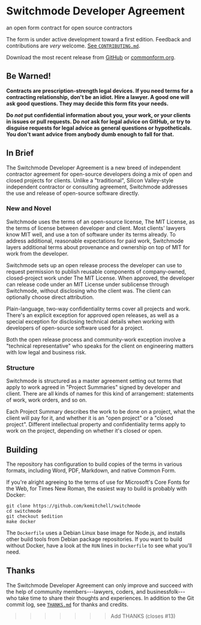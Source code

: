 # Switchmode Developer Agreement

an open form contract for open source contractors

The form is under active development toward a first edition.  Feedback and contributions are _very_ welcome.  [See `CONTRIBUTING.md`](./CONTRIBUTING.md).

Download the most recent release from [GitHub](https://github.com/kemitchell/switchmode/releases) or [commonform.org](https://commonform.org/publications/kemitchell/switchmode/latest).

## Be Warned!

**Contracts are prescription-strength legal devices.  If you need terms for a contracting relationship, don't be an idiot.  Hire a lawyer.  A good one will ask good questions. They may decide this form fits your needs.**

**Do _not_ put confidential information about you, your work, or your clients in issues or pull requests.  Do _not_ ask for legal advice on GitHub, or try to disguise requests for legal advice as general questions or hypotheticals.  You don't want advice from anybody dumb enough to fall for that.**

## In Brief

The Switchmode Developer Agreement is a new breed of independent contractor agreement for open-source developers doing a mix of open and closed projects for clients.  Unlike a "traditional", Silicon Valley-style independent contractor or consulting agreement, Switchmode addresses the use and release of open-source software directly.

### New and Novel

Switchmode uses the terms of an open-source license, The MIT License, as the terms of license between developer and client.  Most clients' lawyers know MIT well, and use a ton of software under its terms already.  To address additional, reasonable expectations for paid work, Switchmode layers additional terms about provenance and ownership on top of MIT for work from the developer.

Switchmode sets up an open release process the developer can use to request permission to publish reusable components of company-owned, closed-project work under The MIT License.  When approved, the developer can release code under an MIT License under sublicense through Switchmode, without disclosing who the client was.  The client can optionally choose direct attribution.

Plain-language, two-way confidentiality terms cover all projects and work.  There's an explicit exception for approved open releases, as well as a special exception for disclosing technical details when working with developers of open-source software used for a project.

Both the open release process and community-work exception involve a "technical representative" who speaks for the client on engineering matters with low legal and business risk.

### Structure

Switchmode is structured as a master agreement setting out terms that apply to work agreed in "Project Summaries" signed by developer and client.  There are all kinds of names for this kind of arrangement: statements of work, work orders, and so on.

Each Project Summary describes the work to be done on a project, what the client will pay for it, and whether it is an "open project" or a "closed project".  Different intellectual property and confidentiality terms apply to work on the project, depending on whether it's closed or open.

## Building

The repository has configuration to build copies of the terms in various formats, including Word, PDF, Markdown, and native Common Form.

If you're alright agreeing to the terms of use for Microsoft's Core Fonts for the Web, for Times New Roman, the easiest way to build is probably with Docker:

```shellsession
git clone https://github.com/kemitchell/switchmode
cd switchmode
git checkout $edition
make docker
```

The `Dockerfile` uses a Debian Linux base image for Node.js, and installs other build tools from Debian package repositories.  If you want to build without Docker, have a look at the `RUN` lines in `Dockerfile` to see what you'll need.

## Thanks

The Switchmode Developer Agreement can only improve and succeed with the help of community members---lawyers, coders, and businessfolk---who take time to share their thoughts and experiences.  In addition to the Git commit log, see [`THANKS.md`](THANKS.md) for thanks and credits.
>>>>>>> Add THANKS (closes #13)
